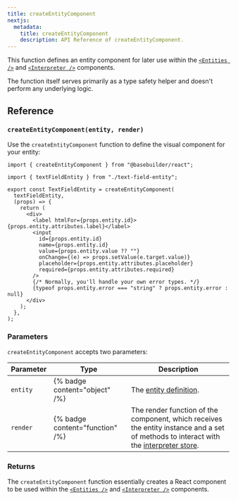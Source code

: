 ```yaml
---
title: createEntityComponent
nextjs:
  metadata:
    title: createEntityComponent
    description: API Reference of createEntityComponent.
---
```


This function defines an entity component for later use within the [`<Entities />`](/docs/api/react/entities) and [`<Interpreter />`](/docs/api/react/interpreter) components.

The function itself serves primarily as a type safety helper and doesn't perform any underlying logic.

## Reference

### `createEntityComponent(entity, render)`

Use the `createEntityComponent` function to define the visual component for your entity:

```tsx
import { createEntityComponent } from "@basebuilder/react";

import { textFieldEntity } from "./text-field-entity";

export const TextFieldEntity = createEntityComponent(
  textFieldEntity,
  (props) => {
    return (
      <div>
        <label htmlFor={props.entity.id}>{props.entity.attributes.label}</label>
        <input
          id={props.entity.id}
          name={props.entity.id}
          value={props.entity.value ?? ""}
          onChange={(e) => props.setValue(e.target.value)}
          placeholder={props.entity.attributes.placeholder}
          required={props.entity.attributes.required}
        />
        {/* Normally, you'll handle your own error types. */}
        {typeof props.entity.error === "string" ? props.entity.error : null}
      </div>
    );
  },
);
```

### Parameters

`createEntityComponent` accepts two parameters:

| Parameter | Type                            | Description                                                                                                                                                                    |
| --------- | ------------------------------- | ------------------------------------------------------------------------------------------------------------------------------------------------------------------------------ |
| `entity`  | {% badge content="object" /%}   | The [entity definition](/docs/api/create-entity).                                                                                                                              |
| `render`  | {% badge content="function" /%} | The render function of the component, which receives the entity instance and a set of methods to interact with the [interpreter store](/docs/api/react/use-interpreter-store). |

### Returns

The `createEntityComponent` function essentially creates a React component to be used within the [`<Entities />`](/docs/api/react/entities) and [`<Interpreter />`](/docs/api/react/interpreter) components.
